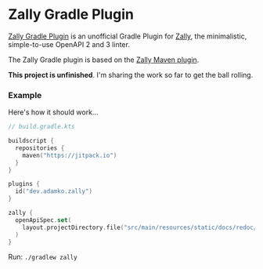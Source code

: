 # Zally Gradle Plugin

[Zally Gradle Plugin](https://github.com/adamko-dev/zally-gradle-plugin) is an
unofficial Gradle Plugin for [Zally](https://github.com/zalando/zally), the
minimalistic, simple-to-use OpenAPI 2 and 3 linter.

The Zally Gradle plugin is based on the
[Zally Maven plugin](https://github.com/ethlo/zally-maven-plugin).

**This project is unfinished**. I'm sharing the work so far to get the ball rolling.

### Example

Here's how it should work...

```kotlin
// build.gradle.kts

buildscript {
  repositories {
    maven("https://jitpack.io")
  }
}

plugins {
  id("dev.adamko.zally")
}

zally {
  openApiSpec.set(
    layout.projectDirectory.file("src/main/resources/static/docs/redoc/openapi.yml")
  )
}
```

Run: `./gradlew zally`
